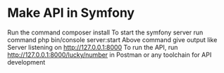 # Make API in Symfony
Run the command composer install
To start the symfony server run command php bin/console server:start
Above command give output like Server listening on http://127.0.0.1:8000
To run the API, run http://127.0.0.1:8000/lucky/number in Postman or any toolchain for API development
